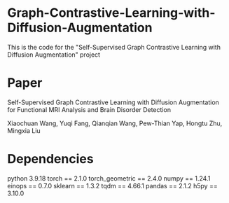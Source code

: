 # Graph-Contrastive-Learning-with-Diffusion-Augmentation
This is the code for the "Self-Supervised Graph Contrastive Learning with Diffusion Augmentation" project

# Paper
Self-Supervised Graph Contrastive Learning with Diffusion Augmentation for Functional MRI Analysis and Brain Disorder Detection

Xiaochuan Wang, Yuqi Fang, Qianqian Wang, Pew-Thian Yap, Hongtu Zhu, Mingxia Liu

# Dependencies 
python 3.9.18
torch == 2.1.0
torch_geometric == 2.4.0
numpy == 1.24.1
einops == 0.7.0
sklearn == 1.3.2
tqdm == 4.66.1
pandas == 2.1.2
h5py == 3.10.0
